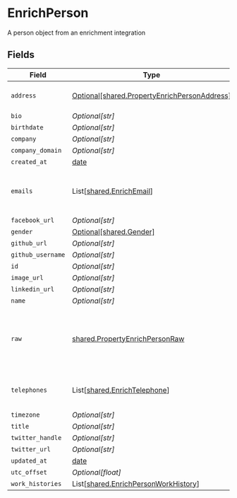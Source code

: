 # EnrichPerson

A person object from an enrichment integration


## Fields

| Field                                                                                              | Type                                                                                               | Required                                                                                           | Description                                                                                        |
| -------------------------------------------------------------------------------------------------- | -------------------------------------------------------------------------------------------------- | -------------------------------------------------------------------------------------------------- | -------------------------------------------------------------------------------------------------- |
| `address`                                                                                          | [Optional[shared.PropertyEnrichPersonAddress]](../../models/shared/propertyenrichpersonaddress.md) | :heavy_minus_sign:                                                                                 | The address of the person                                                                          |
| `bio`                                                                                              | *Optional[str]*                                                                                    | :heavy_minus_sign:                                                                                 | N/A                                                                                                |
| `birthdate`                                                                                        | *Optional[str]*                                                                                    | :heavy_minus_sign:                                                                                 | N/A                                                                                                |
| `company`                                                                                          | *Optional[str]*                                                                                    | :heavy_minus_sign:                                                                                 | N/A                                                                                                |
| `company_domain`                                                                                   | *Optional[str]*                                                                                    | :heavy_minus_sign:                                                                                 | N/A                                                                                                |
| `created_at`                                                                                       | [date](https://docs.python.org/3/library/datetime.html#date-objects)                               | :heavy_minus_sign:                                                                                 | N/A                                                                                                |
| `emails`                                                                                           | List[[shared.EnrichEmail](../../models/shared/enrichemail.md)]                                     | :heavy_minus_sign:                                                                                 | An array of email addresses for this person                                                        |
| `facebook_url`                                                                                     | *Optional[str]*                                                                                    | :heavy_minus_sign:                                                                                 | N/A                                                                                                |
| `gender`                                                                                           | [Optional[shared.Gender]](../../models/shared/gender.md)                                           | :heavy_minus_sign:                                                                                 | N/A                                                                                                |
| `github_url`                                                                                       | *Optional[str]*                                                                                    | :heavy_minus_sign:                                                                                 | N/A                                                                                                |
| `github_username`                                                                                  | *Optional[str]*                                                                                    | :heavy_minus_sign:                                                                                 | N/A                                                                                                |
| `id`                                                                                               | *Optional[str]*                                                                                    | :heavy_minus_sign:                                                                                 | N/A                                                                                                |
| `image_url`                                                                                        | *Optional[str]*                                                                                    | :heavy_minus_sign:                                                                                 | N/A                                                                                                |
| `linkedin_url`                                                                                     | *Optional[str]*                                                                                    | :heavy_minus_sign:                                                                                 | N/A                                                                                                |
| `name`                                                                                             | *Optional[str]*                                                                                    | :heavy_minus_sign:                                                                                 | N/A                                                                                                |
| `raw`                                                                                              | [shared.PropertyEnrichPersonRaw](../../models/shared/propertyenrichpersonraw.md)                   | :heavy_check_mark:                                                                                 | The raw data returned by the integration for this person                                           |
| `telephones`                                                                                       | List[[shared.EnrichTelephone](../../models/shared/enrichtelephone.md)]                             | :heavy_minus_sign:                                                                                 | An array of telephones for this person                                                             |
| `timezone`                                                                                         | *Optional[str]*                                                                                    | :heavy_minus_sign:                                                                                 | N/A                                                                                                |
| `title`                                                                                            | *Optional[str]*                                                                                    | :heavy_minus_sign:                                                                                 | N/A                                                                                                |
| `twitter_handle`                                                                                   | *Optional[str]*                                                                                    | :heavy_minus_sign:                                                                                 | N/A                                                                                                |
| `twitter_url`                                                                                      | *Optional[str]*                                                                                    | :heavy_minus_sign:                                                                                 | N/A                                                                                                |
| `updated_at`                                                                                       | [date](https://docs.python.org/3/library/datetime.html#date-objects)                               | :heavy_minus_sign:                                                                                 | N/A                                                                                                |
| `utc_offset`                                                                                       | *Optional[float]*                                                                                  | :heavy_minus_sign:                                                                                 | N/A                                                                                                |
| `work_histories`                                                                                   | List[[shared.EnrichPersonWorkHistory](../../models/shared/enrichpersonworkhistory.md)]             | :heavy_minus_sign:                                                                                 | N/A                                                                                                |